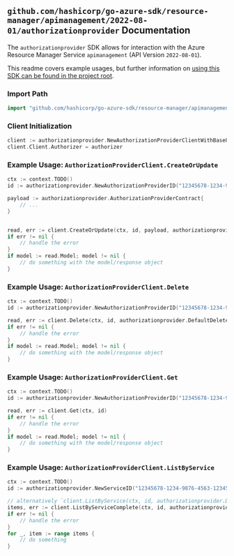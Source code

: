 
## `github.com/hashicorp/go-azure-sdk/resource-manager/apimanagement/2022-08-01/authorizationprovider` Documentation

The `authorizationprovider` SDK allows for interaction with the Azure Resource Manager Service `apimanagement` (API Version `2022-08-01`).

This readme covers example usages, but further information on [using this SDK can be found in the project root](https://github.com/hashicorp/go-azure-sdk/tree/main/docs).

### Import Path

```go
import "github.com/hashicorp/go-azure-sdk/resource-manager/apimanagement/2022-08-01/authorizationprovider"
```


### Client Initialization

```go
client := authorizationprovider.NewAuthorizationProviderClientWithBaseURI("https://management.azure.com")
client.Client.Authorizer = authorizer
```


### Example Usage: `AuthorizationProviderClient.CreateOrUpdate`

```go
ctx := context.TODO()
id := authorizationprovider.NewAuthorizationProviderID("12345678-1234-9876-4563-123456789012", "example-resource-group", "serviceValue", "authorizationProviderIdValue")

payload := authorizationprovider.AuthorizationProviderContract{
	// ...
}


read, err := client.CreateOrUpdate(ctx, id, payload, authorizationprovider.DefaultCreateOrUpdateOperationOptions())
if err != nil {
	// handle the error
}
if model := read.Model; model != nil {
	// do something with the model/response object
}
```


### Example Usage: `AuthorizationProviderClient.Delete`

```go
ctx := context.TODO()
id := authorizationprovider.NewAuthorizationProviderID("12345678-1234-9876-4563-123456789012", "example-resource-group", "serviceValue", "authorizationProviderIdValue")

read, err := client.Delete(ctx, id, authorizationprovider.DefaultDeleteOperationOptions())
if err != nil {
	// handle the error
}
if model := read.Model; model != nil {
	// do something with the model/response object
}
```


### Example Usage: `AuthorizationProviderClient.Get`

```go
ctx := context.TODO()
id := authorizationprovider.NewAuthorizationProviderID("12345678-1234-9876-4563-123456789012", "example-resource-group", "serviceValue", "authorizationProviderIdValue")

read, err := client.Get(ctx, id)
if err != nil {
	// handle the error
}
if model := read.Model; model != nil {
	// do something with the model/response object
}
```


### Example Usage: `AuthorizationProviderClient.ListByService`

```go
ctx := context.TODO()
id := authorizationprovider.NewServiceID("12345678-1234-9876-4563-123456789012", "example-resource-group", "serviceValue")

// alternatively `client.ListByService(ctx, id, authorizationprovider.DefaultListByServiceOperationOptions())` can be used to do batched pagination
items, err := client.ListByServiceComplete(ctx, id, authorizationprovider.DefaultListByServiceOperationOptions())
if err != nil {
	// handle the error
}
for _, item := range items {
	// do something
}
```
